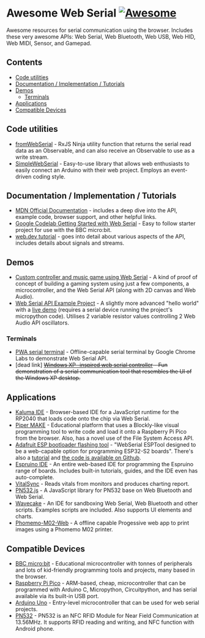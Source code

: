 # Awesome Web Serial [![Awesome](https://awesome.re/badge.svg)](https://awesome.re)

Awesome resources for serial communication using the browser. Includes these very awesome APIs: Web Serial, Web Bluetooth, Web USB, Web HID, Web MIDI, Sensor, and Gamepad.

## Contents

- [Code utilities](#code-utilities)
- [Documentation / Implementation / Tutorials](#documentation--implementation--tutorials)
- [Demos](#demos)
	- [Terminals](#terminals)
- [Applications](#applications)
- [Compatible Devices](#compatible-devices)

## Code utilities

- [fromWebSerial](https://rxjs-ninja.tane.dev/modules/utility.html#fromwebserial) - RxJS Ninja utility function that returns the serial read data as an Observable, and can also receive an Observable to use as a write stream.
- [SimpleWebSerial](https://fmgrafikdesign.gitbook.io/simplewebserial/) - Easy-to-use library that allows web enthusiasts to easily connect an Arduino with their web project. Employs an event-driven coding style.

## Documentation / Implementation / Tutorials

- [MDN Official Documentation](https://developer.mozilla.org/en-US/docs/Web/API/Web_Serial_API) - includes a deep dive into the API, example code, browser support, and other helpful links.
- [Google Codelab Getting Started with Web Serial](https://codelabs.developers.google.com/codelabs/web-serial#0) - Easy to follow starter project for use with the BBC micro:bit.
- [web.dev tutorial](https://web.dev/serial/) - goes into detail about various aspects of the API, includes details about signals and streams.

## Demos

- [Custom controller and music game using Web Serial](https://github.com/louisfoster/paddle-game) - A kind of proof of concept of building a gaming system using just a few components, a microcontroller, and the Web Serial API (along with 2D canvas and Web Audio).
- [Web Serial API Example Project](https://github.com/louisfoster/serial-web-test) - A slightly more advanced "hello world" with a [live demo](https://louisfoster.github.io/serial-web-test/) (requires a serial device running the project's micropython code). Utilises 2 variable resistor values controlling 2 Web Audio API oscillators.

### Terminals

- [PWA serial terminal](https://github.com/GoogleChromeLabs/serial-terminal) - Offline-capable serial terminal by Google Chrome Labs to demonstrate Web Serial API.
- [dead link] ~~[Windows XP -inspired web serial controller](https://webserial.app/) - Fun demonstration of a serial communication tool that resembles the UI of the Windows XP desktop.~~

## Applications

- [Kaluma IDE](https://kalumajs.org/ide/) - Browser-based IDE for a JavaScript runtime for the RP2040 that loads code onto the chip via Web Serial.
- [Piper MAKE](https://make.playpiper.com/) - Educational platform that uses a Blockly-like visual programming tool to write code and load it onto a Raspberry Pi Pico from the browser. Also, has a novel use of the File System Access API.
- [Adafruit ESP bootloader flashing tool](https://adafruit.github.io/Adafruit_WebSerial_ESPTool/) - "WebSerial ESPTool designed to be a web-capable option for programming ESP32-S2 boards". There's also a [tutorial](https://learn.adafruit.com/adafruit-metro-esp32-s2/web-serial-esptool) and [the code is available on Github](https://github.com/adafruit/Adafruit_WebSerial_ESPTool).
- [Espruino IDE](https://www.espruino.com/ide/) - An entire web-based IDE for programming the Espruino range of boards. Includes built-in tutorials, guides, and the IDE even has auto-complete.
- [VitalSync](https://xchart.com/automatic-monitoring) - Reads vitals from monitors and produces charting report.
- [PN532.js](https://github.com/taichunmin/pn532.js) - A JavaScript library for PN532 base on Web Bluetooth and Web Serial.
- [Wavecake](https://app.getwavecake.com/webdevice) - An IDE for sandboxing Web Serial, Web Bluetooth and other scripts. Examples scripts are included. Also supports UI elements and charts.
- [Phomemo-M02-Web](https://github.com/K0IN/Phomemo-M02-Web) - A offline capable Progessive web app to print images using a Phomemo M02 printer.

## Compatible Devices

- [BBC micro:bit](https://microbit.org/) - Educational microcontroller with tonnes of peripherals and lots of kid-friendly programming tools and projects, many based in the browser.
- [Raspberry Pi Pico](https://www.raspberrypi.com/products/raspberry-pi-pico/) - ARM-based, cheap, microcontroller that can be programmed with Arduino C, Micropython, Circuitpython, and has serial available via its built-in USB port.
- [Arduino Uno](https://www.arduino.cc/en/Main/Products) - Entry-level microcontroller that can be used for web serial projects.
- [PN532](https://www.nxp.com/docs/en/user-guide/141520.pdf) - PN532 is an NFC RFID Module for Near Field Communication at 13.56MHz. It supports RFID reading and writing, and NFC function with Android phone.
